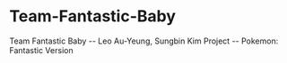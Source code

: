 # Team-Fantastic-Baby
Team Fantastic Baby -- Leo Au-Yeung, Sungbin Kim
Project -- Pokemon: Fantastic Version
